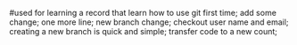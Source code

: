 #used for learning
a record that learn how to use git first time;
add some change;
one more line;
new branch change;
checkout user name and email;
creating a new branch is quick and simple;
transfer code to a new count;
